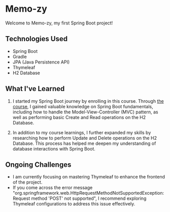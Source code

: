 # Memo-zy
Welcome to Memo-zy, my first Spring Boot project!

## Technologies Used
- Spring Boot
- Gradle
- JPA (Java Persistence API)
- Thymeleaf
- H2 Database

## What I've Learned
1. I started my Spring Boot journey by enrolling in this course. Through [the course](https://www.inflearn.com/course/%EC%8A%A4%ED%94%84%EB%A7%81-%EC%9E%85%EB%AC%B8-%EC%8A%A4%ED%94%84%EB%A7%81%EB%B6%80%ED%8A%B8), I gained valuable knowledge on Spring Boot fundamentals, including how to handle the Model-View-Controller (MVC) pattern, as well as performing basic Create and Read operations on the H2 Database.

2. In addition to my course learnings, I further expanded my skills by researching how to perform Update and Delete operations on the H2 Database. This process has helped me deepen my understanding of database interactions with Spring Boot.

## Ongoing Challenges
- I am currently focusing on mastering Thymeleaf to enhance the frontend of the project.
- If you come across the error message "org.springframework.web.HttpRequestMethodNotSupportedException: Request method 'POST' not supported", I recommend exploring Thymeleaf configurations to address this issue effectively.


